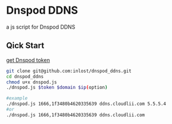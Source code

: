 # Dnspod DDNS

a js script for Dnspod DDNS

## Qick Start

[get Dnspod token](https://support.dnspod.cn/Kb/showarticle/tsid/227)

```bash
git clone git@github.com:inlost/dnspod_ddns.git
cd dnspod_ddns
chmod u+x dnspod.js
./dnspod.js $token $domain $ip(option)

#example
./dnspod.js 1666,1f3480b4620335639 ddns.cloudlii.com 5.5.5.4
#or
./dnspod.js 1666,1f3480b4620335639 ddns.cloudlii.com
```